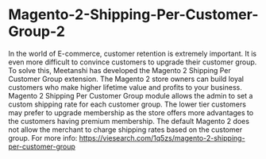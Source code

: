 # Magento-2-Shipping-Per-Customer-Group-2
 In the world of E-commerce, customer retention is extremely important. It is even more difficult to convince customers to upgrade their customer group. To solve this, Meetanshi has developed the Magento 2 Shipping Per Customer Group extension. The Magento 2 store owners can build loyal customers who make higher lifetime value and profits to your business. Magento 2 Shipping Per Customer Group module allows the admin to set a custom shipping rate for each customer group. The lower tier customers may prefer to upgrade membership as the store offers more advantages to the customers having premium membership. The default Magento 2 does not allow the merchant to charge shipping rates based on the customer group. For more info:  https://viesearch.com/1q5zs/magento-2-shipping-per-customer-group 
